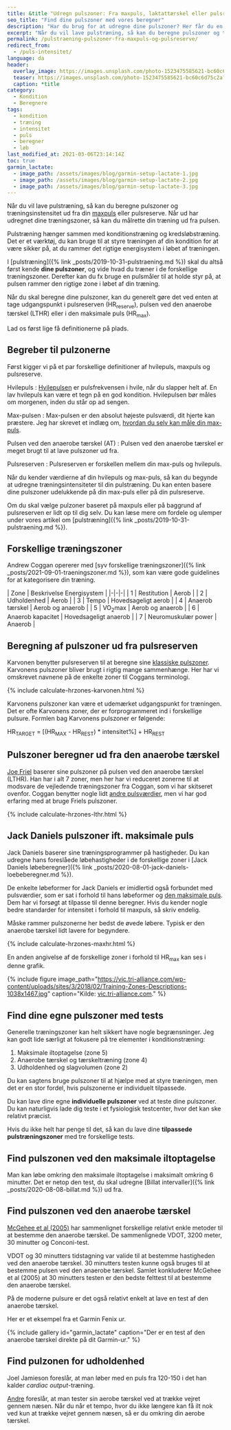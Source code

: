 ```yaml
---
title: &title "Udregn pulszoner: Fra maxpuls, laktattærskel eller pulsreserve (Beregner)"
seo_title: "Find dine pulszoner med vores beregner"
description: "Har du brug for at udregne dine pulszoner? Her får du en beregner til at udregne træningszoner ud fra din maxpuls, laktattærksel eller pulsreserve."
excerpt: "Når du vil lave pulstræning, så kan du beregne pulszoner og træningsinstensitet ud fra din maxpuls, laktattærksel eller pulsreserve. Når ud har udregnet dine træningszoner, så kan du målrette din træning ud fra pulsen."
permalink: /pulstraening-pulszoner-fra-maxpuls-og-pulsreserve/
redirect_from:
  - /puls-intensitet/
language: da
header:
  overlay_image: https://images.unsplash.com/photo-1523475585621-bc60c6d75c2a?ixid=MnwxMjA3fDB8MHxwaG90by1wYWdlfHx8fGVufDB8fHx8&ixlib=rb-1.2.1&auto=format&fit=crop&h=630&w=1200&q=10
  teaser: https://images.unsplash.com/photo-1523475585621-bc60c6d75c2a?ixid=MnwxMjA3fDB8MHxwaG90by1wYWdlfHx8fGVufDB8fHx8&ixlib=rb-1.2.1&auto=format&fit=crop&h=300&w=400&q=10
  caption: *title
category:
  - Kondition
  - Beregnere
tags:
  - kondition
  - træning
  - intensitet
  - puls
  - beregner
  - løb
last_modified_at: 2021-03-06T23:14:14Z
toc: true
garmin_lactate:
  - image_path: /assets/images/blog/garmin-setup-lactate-1.jpg
  - image_path: /assets/images/blog/garmin-setup-lactate-2.jpg
  - image_path: /assets/images/blog/garmin-setup-lactate-3.jpg
---
```


Når du vil lave pulstræning, så kan du beregne pulszoner og træningsinstensitet ud fra din [maxpuls](/test-max-puls/) eller pulsreserve. Når ud har udregnet dine træningszoner, så kan du målrette din træning ud fra pulsen.

Pulstræning hænger sammen med konditionstræning og kredsløbstræning. Det er et værktøj, du kan bruge til at styre træningen af din kondition for at være sikker på, at du rammer det rigtige energisystem i løbet af træningen.

I [pulstræning]({% link _posts/2019-10-31-pulstraening.md %}) skal du altså først kende **dine pulszoner**, og vide hvad du træner i de forskellige træningszoner. Derefter kan du fx bruge en pulsmåler til at holde styr på, at pulsen rammer den rigtige zone i løbet af din træning.

Når du skal beregne dine pulszoner, kan du generelt gøre det ved enten at tage udgangspunkt i pulsreserven (HR<sub>reserve</sub>), pulsen ved den anaerobe tærskel (LTHR) eller i den maksimale puls (HR<sub>max</sub>).

Lad os først lige få definitionerne på plads.

## Begreber til pulzonerne

Først kigger vi på et par forskellige definitioner af hvilepuls, maxpuls og pulsreserve.

Hvilepuls
: [Hvilepulsen](/hvilepuls/) er pulsfrekvensen i hvile, når du slapper helt af. En lav hvilepuls kan være et tegn på en god kondition. Hvilepulsen bør måles om morgenen, inden du står op ad sengen.

Max-pulsen
: Max-pulsen er den absolut højeste pulsværdi, dit hjerte kan præstere. Jeg har skrevet et indlæg om, [hvordan du selv kan måle din max-puls](/test-max-puls/).

Pulsen ved den anaerobe tærskel (AT)
: Pulsen ved den anaerobe tærskel er meget brugt til at lave pulszoner ud fra.

Pulsreserven
: Pulsreserven er forskellen mellem din max-puls og hvilepuls.

Når du kender værdierne af din hvilepuls og max-puls, så kan du begynde at udregne træningsintensiteter til din pulstræning. Du kan enten basere dine pulszoner udelukkende på din max-puls eller på din pulsreserve.

Om du skal vælge pulzoner baseret på maxpuls eller på baggrund af pulsreserven er lidt op til dig selv. Du kan læse mere om fordele og ulemper under vores artikel om [pulstræning]({% link _posts/2019-10-31-pulstraening.md %}).

## Forskellige træningszoner

Andrew Coggan opererer med [syv forskellige træningszoner]({% link _posts/2021-09-01-traeningszoner.md %}), som kan være gode guidelines for at kategorisere din træning.

| Zone | Beskrivelse Energisystem |
|-|-|-|
| 1 | Restitution | Aerob |
| 2 | Udholdenhed | Aerob |
| 3 | Tempo | Hovedsageligt aerob |
| 4 | Anaerob tærskel | Aerob og anaerob |
| 5 | VO<sub>2</sub>max | Aerob og anaerob |
| 6 | Anaerob kapacitet | Hovedsageligt anaerob |
| 7 | Neuromuskulær power | Anaerob |

## Beregning af pulszoner ud fra pulsreserven

Karvonen benytter pulsreserven til at beregne sine [klassiske pulszoner](https://runandbeyond.com/karvonen-heart-rate/). Karvonens pulszoner bliver brugt i rigtig mange sammenhænge. Her har vi omskrevet navnene på de enkelte zoner til Coggans terminologi.

{% include calculate-hrzones-karvonen.html %}

Karvonens pulszoner kan være et udemærket udgangspunkt for træningen. Det er ofte Karvonens zoner, der er forprogrammeret ind i forskellige pulsure. Formlen bag Karvonens pulszoner er følgende:

HR<sub>TARGET</sub> = [(HR<sub>MAX</sub> - HR<sub>REST</sub>) * intensitet%] + HR<sub>REST</sub>

## Pulszoner beregner ud fra den anaerobe tærskel

[Joe Friel](https://joefrieltraining.com/a-quick-guide-to-setting-zone/) baserer sine pulszoner på pulsen ved den anaerobe tærskel (LTHR). Han har i alt 7 zoner, men her har vi reduceret zonerne til at modsvare de vejledende træningszoner fra Coggan, som vi har skitseret ovenfor. Coggan benytter nogle lidt [andre pulsværdier](https://blog.flocycling.com/training-performance/how-are-heart-rate-and-power-used-for-training/), men vi har god erfaring med at bruge Friels pulszoner.

{% include calculate-hrzones-lthr.html %}

## Jack Daniels pulszoner ift. maksimale puls

Jack Daniels baserer sine træningsprogrammer på hastigheder. Du kan udregne hans foreslåede løbehastigheder i de forskellige zoner i [Jack Daniels løbeberegner]({% link _posts/2020-08-01-jack-daniels-loebeberegner.md %}).

De enkelte løbeformer for Jack Daniels er imidlertid også forbundet med pulsværdier, som er sat i forhold til hans løbeformer og [den maksimale puls](/test-max-puls/). Dem har vi forsøgt at tilpasse til denne beregner. Hvis du kender nogle bedre standarder for intensitet i forhold til maxpuls, så skriv endelig.

Måske rammer pulszonerne her bedst de øvede løbere. Typisk er den anaerobe tærskel lidt lavere for begyndere.

{% include calculate-hrzones-maxhr.html %}

En anden angivelse af de forskellige zoner i forhold til HR<sub>max</sub> kan ses i denne grafik.

{% include figure image_path="https://vic.tri-alliance.com/wp-content/uploads/sites/3/2018/02/Training-Zones-Descriptions-1038x1467.jpg" caption="Kilde: [vic.tri-alliance.com](https://vic.tri-alliance.com/know-training-zones/)." %}

## Find dine egne pulszoner med tests

Generelle træningszoner kan helt sikkert have nogle begrænsninger. Jeg kan godt lide særligt at fokusere på tre elementer i konditionstræning:

1. Maksimale iltoptagelse (zone 5)
2. Anaerobe tærskel og tærskeltræning (zone 4)
3. Udholdenhed og slagvolumen (zone 2)

Du kan sagtens bruge pulszoner til at hjælpe med at styre træningen, men det er en stor fordel, hvis pulszonerne er individuelt tilpassede.

Du kan lave dine egne **individuelle pulszoner** ved at teste dine pulszoner. Du kan naturligvis lade dig teste i et fysiologisk testcenter, hvor det kan ske relativt præcist.

Hvis du ikke helt har penge til det, så kan du lave dine **tilpassede pulstræningszoner** med tre forskellige tests.

## Find pulszonen ved den maksimale iltoptagelse

Man kan løbe omkring den maksimale iltoptagelse i maksimalt omkring 6 minutter. Det er netop den test, du skal udregne [Billat intervaller]({% link _posts/2020-08-08-billat.md %}) ud fra.

## Find pulszonen ved den anaerobe tærskel

[McGehee et al (2005)](https://pubmed.ncbi.nlm.nih.gov/16095403/) har sammenlignet forskellige relativt enkle metoder til at bestemme den anaerobe tærskel. De sammenlignede VDOT, 3200 meter, 30 minutter og Conconi-test.

VDOT og 30 minutters tidstagning var valide til at bestemme hastigheden ved den anaerobe tærskel. 30 minutters testen kunne også bruges til at bestemme pulsen ved den anaerobe tærskel. Samlet konkluderer McGehee et al (2005) at 30 minutters testen er den bedste felttest til at bestemme den anaerobe tærskel.

På de moderne pulsure er det også relativt enkelt at lave en test af den anaerobe tærskel.

Her er et eksempel fra et Garmin Fenix ur.

{% include gallery id="garmin_lactate" caption="Der er en test af den anaerobe tærskel direkte på dit Garmin-ur." %}

## Find pulzonen for udholdenhed

Joel Jamieson foreslår, at man løber med en puls fra 120-150 i det han kalder _cardiac output_-træning.

[Andre](https://missadventurepants.com/blog/lactate-test-aerobic-threshold) foreslår, at man tester sin aerobe tærskel ved at trække vejret gennem næsen. Når du når et tempo, hvor du ikke længere kan få ilt nok ved kun at trække vejret gennem næsen, så er du omkring din aerobe tærskel.
